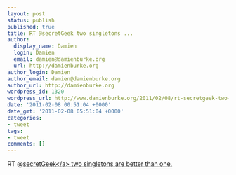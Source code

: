 ```yaml
---
layout: post
status: publish
published: true
title: RT @secretGeek two singletons ...
author:
  display_name: Damien
  login: Damien
  email: damien@damienburke.org
  url: http://damienburke.org
author_login: Damien
author_email: damien@damienburke.org
author_url: http://damienburke.org
wordpress_id: 1320
wordpress_url: http://www.damienburke.org/2011/02/08/rt-secretgeek-two-singletons/
date: '2011-02-08 00:51:04 +0000'
date_gmt: '2011-02-08 05:51:04 +0000'
categories:
- tweet
tags:
- tweet
comments: []
---
```

<p>RT @<a href="http:&#47;&#47;twitter.com&#47;secretGeek" class="aktt_username">secretGeek<&#47;a> two singletons are better than one.</p>
